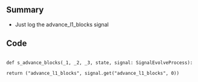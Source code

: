 ## Summary

- Just log the advance_l1_blocks signal
## Code

<pre lang="python"><code>
def s_advance_blocks(_1, _2, _3, state, signal: SignalEvolveProcess):

return ("advance_l1_blocks", signal.get("advance_l1_blocks", 0))
</code></pre>